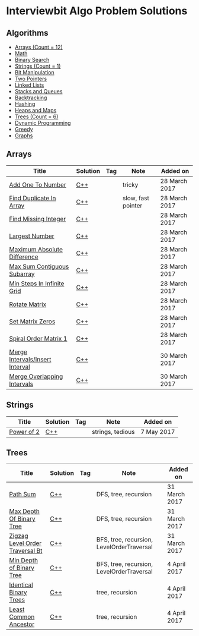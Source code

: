 # Interviewbit Algo Problem Solutions 


## Algorithms

* [Arrays (Count = 12)](https://github.com/keen-learner/interviewbit#arrays)
* [Math ](https://github.com/keen-learner/interviewbit#math)
* [Binary Search](https://github.com/keen-learner/interviewbit#binary-search)
* [Strings (Count = 1)](https://github.com/keen-learner/interviewbit#strings)
* [Bit Manipulation](https://github.com/keen-learner/interviewbit#bit-manipulation)
* [Two Pointers](https://github.com/keen-learner/interviewbit#two-pointers)
* [Linked Lists](https://github.com/keen-learner/interviewbit#linkedlists)
* [Stacks and Queues](https://github.com/keen-learner/interviewbit#stacks-and-queues)
* [Backtracking](https://github.com/keen-learner/interviewbit#backtracking)
* [Hashing](https://github.com/keen-learner/interviewbit#hashing)
* [Heaps and Maps](https://github.com/keen-learner/interviewbit#heaps-and-maps)
* [Trees (Count = 6)](https://github.com/keen-learner/interviewbit#trees)
* [Dynamic Programming](https://github.com/keen-learner/interviewbit#dynamic-programming)
* [Greedy](https://github.com/keen-learner/interviewbit#greedy)
* [Graphs](https://github.com/keen-learner/interviewbit#graphs)

## Arrays
| Title                         |  Solution       | Tag          | Note                                  | Added on | 
|------------------------------ | --------------- |--------------|-------------------------------------- |----------|
[Add One To Number](https://www.interviewbit.com/problems/add-one-to-number/) | [C++](./arrays/AddOneToNumber.cpp) | |tricky  | 28 March 2017 |
[Find Duplicate In Array](https://www.interviewbit.com/problems/find-duplicate-in-array/) | [C++](./arrays/FindDuplicateInArray.cpp) | |slow, fast pointer  | 28 March 2017 |
[Find Missing Integer](https://www.interviewbit.com/problems/first-missing-integer/) | [C++](./arrays/FirstMissingInteger.cpp) | | | 28 March 2017 |
[Largest Number](https://www.interviewbit.com/problems/largest-number/) | [C++](./arrays/LargestNumber.cpp) | | | 28 March 2017 |
[Maximum Absolute Difference](https://www.interviewbit.com/problems/maximum-absolute-difference/) | [C++](./arrays/MaximumAbsoluteDifference.cpp) | | | 28 March 2017 |
[Max Sum Contiguous Subarray](https://www.interviewbit.com/problems/max-sum-contiguous-subarray/) | [C++](./arrays/MaxSumContiguousSubarray.cpp) | | | 28 March 2017 |
[Min Steps In Infinite Grid](https://www.interviewbit.com/problems/min-steps-in-infinite-grid/) | [C++](./arrays/MinStepsInInfiniteGrid.cpp) | | | 28 March 2017 |
[Rotate Matrix](https://www.interviewbit.com/problems/rotate-matrix/) | [C++](./arrays/RotateMatrix.cpp) | | | 28 March 2017 |
[Set Matrix Zeros](https://www.interviewbit.com/problems/set-matrix-zeros/) | [C++](./arrays/SetMatrixZeros.cpp) | | | 28 March 2017 |
[Spiral Order Matrix 1](https://www.interviewbit.com/problems/spiral-order-matrix-i/) | [C++](./arrays/SpiralOrderMatrix1.cpp) | | | 28 March 2017 |
[Merge Intervals/Insert Interval](https://www.interviewbit.com/problems/merge-intervals/) | [C++](./arrays/MergeIntervals.cpp) | | | 30 March 2017 |
[Merge Overlapping Intervals](https://www.interviewbit.com/problems/merge-overlapping-intervals/) | [C++](./arrays/MergeOverlappingIntervals.cpp) | | | 30 March 2017 |

## Strings
| Title                         |  Solution       | Tag          | Note                                  | Added on | 
|------------------------------ | --------------- |--------------|-------------------------------------- |----------|
[Power of 2](https://www.interviewbit.com/problems/power-of-2/) | [C++](./strings/PowerOf2.cpp) | |strings, tedious   | 7 May 2017 |

## Trees
| Title                         |  Solution       | Tag          | Note                                  | Added on | 
|------------------------------ | --------------- |--------------|-------------------------------------- |----------|
[Path Sum](https://www.interviewbit.com/problems/path-sum/) | [C++](./trees/PathSum.cpp) | |DFS, tree, recursion   | 31 March 2017 |
[Max Depth Of Binary Tree](https://www.interviewbit.com/problems/max-depth-of-binary-tree/) | [C++](./trees/MaxDepthOfBinaryTree.cpp) | |DFS, tree, recursion   | 31 March 2017 |
[Zigzag Level Order Traversal Bt](https://www.interviewbit.com/problems/zigzag-level-order-traversal-bt/) | [C++](./trees/ZigzagLevelOrderTraversalBt.cpp) | |BFS, tree, recursion, LevelOrderTraversal   | 31 March 2017 |
[Min Depth of Binary Tree](https://www.interviewbit.com/problems/min-depth-of-binary-tree/) | [C++](./trees/MinDepthOfBinaryTree.cpp) | |BFS, tree, recursion, LevelOrderTraversal   | 4 April 2017 |
[Identical Binary Trees](https://www.interviewbit.com/problems/identical-binary-trees/) | [C++](./trees/IdenticalBinaryTrees.cpp) | |tree, recursion | 4 April 2017 |
[Least Common Ancestor](https://www.interviewbit.com/problems/least-common-ancestor/) | [C++](./trees/LeastCommonAncestor.cpp) | |tree, recursion | 4 April 2017 |
